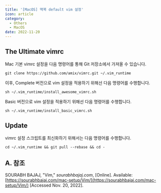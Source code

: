 ```yaml
---
title: '[MacOS] 맥북 default vim 설정'
icon: article
category:
  - Others
  - MacOS
date: 2022-11-20
---
```


## The Ultimate vimrc
Mac 기본 vimrc 설정을 다음 명령어를 통해 Git 저장소에서 가져올 수 있습니다.

```:no-line-numbers
git clone https://github.com/amix/vimrc.git ~/.vim_runtime
```

이후, Complete 버전으로 vim 설정을 적용하기 위해선 다음 명령어를 수행합니다.

```:no-line-numbers
sh ~/.vim_runtime/install_awesome_vimrc.sh
```

Basic 버전으로 vim 설정을 적용하기 위해선 다음 명령어를 수행합니다.

```:no-line-numbers
sh ~/.vim_runtime/install_basic_vimrc.sh
```

## Update
vimrc 설정 스크립트를 최신화하기 위해서는 다음 명령어를 수행합니다.

```:no-line-numbers
cd ~/.vim_runtime && git pull --rebase && cd -
```

## A. 참조
SOURABH BAJAJ, "Vim," *sourabhbajaj.com*, [Online]. Available: [https://sourabhbajaj.com/mac-setup/Vim/](https://sourabhbajaj.com/mac-setup/Vim/) [Accessed Nov. 20, 2022].
